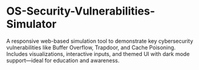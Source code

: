 # OS-Security-Vulnerabilities-Simulator
A responsive web-based simulation tool to demonstrate key cybersecurity vulnerabilities like Buffer Overflow, Trapdoor, and Cache Poisoning. Includes visualizations, interactive inputs, and themed UI with dark mode support—ideal for education and awareness.
